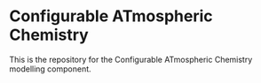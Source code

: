# Configurable ATmospheric Chemistry

This is the repository for the Configurable ATmospheric Chemistry modelling component.
